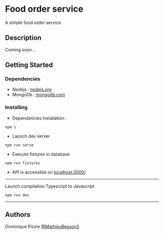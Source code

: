 # Food order service

A simple food order service

## Description

Coming soon...

## Getting Started

### Dependencies

- Nodejs : [nodejs.org](https://nodejs.org/en/download/)
- MongoDb : [mongodb.com](https://www.mongodb.com/docs/manual/installation/)

### Installing

* Dependencies installation :
```shell
npm i 
```

* Launch dev server
```shell
npm run serve
```

* Execute fixtures in database
```shell
npm run fixtures
```

* API is accessible on [localhost:3000/](http://localhost:3000/)

---

Launch compilation Typescript to Javascript 
```shell
npm run dev
```

---

## Authors

Dominique Pizzie [@MathieuBesson3](https://twitter.com/BessonMathieu3)